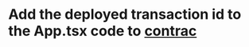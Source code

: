 # Add the deployed transaction id to the App.tsx code to [contrac](https://github.com/nativeanish/ArweavePractice/blob/18b534d916b37dc5694d1b70d04f1ee10d69fb92/readandwrite/src/App.tsx#L5)
